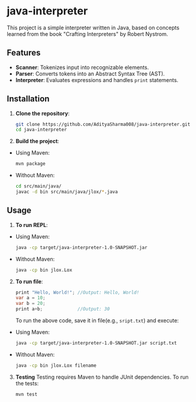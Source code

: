 # java-interpreter

This project is a simple interpreter written in Java, based on concepts learned from the book "Crafting Interpreters" by Robert Nystrom. 

## Features

- **Scanner**: Tokenizes input into recognizable elements.
- **Parser**: Converts tokens into an Abstract Syntax Tree (AST).
- **Interpreter**: Evaluates expressions and handles `print` statements.

## Installation 

1. **Clone the repository**:
   ```bash
   git clone https://github.com/AdityaSharma008/java-interpreter.git
   cd java-interpreter
   ```

2. **Build the project**:
- Using Maven:
   ```bash
   mvn package
   ```

- Without Maven:
   ```bash
   cd src/main/java/
   javac -d bin src/main/java/jlox/*.java
   ```

## Usage

1. **To run REPL**:
- Using Maven:
   ```bash
   java -cp target/java-interpreter-1.0-SNAPSHOT.jar
   ```

- Without Maven:
   ```bash
   java -cp bin jlox.Lox
   ```

2. **To run file**:
   ```java
   print "Hello, World!"; //Output: Hello, World!
   var a = 10;
   var b = 20;
   print a+b;             //Output: 30
   ```

   To run the above code, save it in file(e.g., `sript.txt`) and execute:
- Using Maven:
   ```bash
   java -cp target/java-interpreter-1.0-SNAPSHOT.jar script.txt
   ```

- Without Maven:
   ```bash
   java -cp bin jlox.Lox filename
   ```

3. **Testing**
Testing requires Maven to handle JUnit dependencies. To run the tests:
   ```bash
   mvn test
   ```